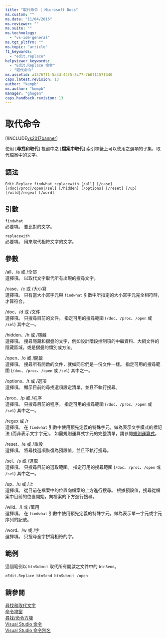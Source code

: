 ```yaml
---
title: "取代命令 | Microsoft Docs"
ms.custom: ""
ms.date: "11/04/2016"
ms.reviewer: ""
ms.suite: ""
ms.technology: 
  - "vs-ide-general"
ms.tgt_pltfrm: ""
ms.topic: "article"
f1_keywords: 
  - "edit.replace"
helpviewer_keywords: 
  - "Edit.Replace 命令"
  - "取代命令"
ms.assetid: a15767f1-5a3d-44f5-8c77-7b0f1157f340
caps.latest.revision: 13
author: "kempb"
ms.author: "kempb"
manager: "ghogen"
caps.handback.revision: 13
---
```

# 取代命令
[!INCLUDE[vs2017banner](../../code-quality/includes/vs2017banner.md)]

使用 \[**尋找和取代**\] 視窗中之 \[**檔案中取代**\] 索引標籤上可以使用之選項的子集，取代檔案中的文字。  
  
## 語法  
  
```  
Edit.Replace findwhat replacewith [/all] [/case]  
[/doc|/proc|/open|/sel] [/hidden] [/options] [/reset] [/up]  
[/wild|/regex] [/word]  
```  
  
## 引數  
 `findwhat`  
 必要項。  要比對的文字。  
  
 `replacewith`  
 必要項。  用來取代相符文字的文字。  
  
## 參數  
 \/all、\/a 或 \/全部  
 選擇項。  以取代文字取代所有出現的搜尋文字。  
  
 \/case、\/c 或 \/大小寫  
 選擇項。  只有當大小寫字元與 `findwhat` 引數中所指定的大小寫字元完全相符時，才算符合。  
  
 \/doc、\/d 或 \/文件  
 選擇項。  只搜尋目前的文件。  指定可用的搜尋範圍 \(`/doc`、`/proc`、`/open` 或 `/sel`\) 其中之一。  
  
 \/hidden、\/h 或 \/隱藏  
 選擇項。  搜尋隱藏和摺疊的文字，例如設計階段控制項的中繼資料、大綱文件的隱藏區域，或是摺疊的類別或方法。  
  
 \/open、\/o 或 \/開啟  
 選擇項。  搜尋所有開啟的文件，就如同它們是一份文件一樣。  指定可用的搜尋範圍 \(`/doc`、`/proc`、`/open` 或 `/sel`\) 其中之一。  
  
 \/options、\/t 或 \/選項  
 選擇項。  顯示目前的尋找選項設定清單，並且不執行搜尋。  
  
 \/proc、\/p 或 \/程序  
 選擇項。  只搜尋目前的程序。  指定可用的搜尋範圍 \(`/doc`、`/proc`、`/open` 或 `/sel`\) 其中之一。  
  
 \/regex 或 \/r  
 選擇項。  在 `findwhat` 引數中使用預先定義的特殊字元，做為表示文字模式的標記法 \(而非表示文字字元\)。  如需規則運算式字元的完整清單，請參閱[規則運算式](../../ide/using-regular-expressions-in-visual-studio.md)。  
  
 \/reset、\/e 或 \/重設  
 選擇項。  將尋找選項恢復為預設值，並且不執行搜尋。  
  
 \/sel、\/s 或 \/選取  
 選擇項。  只搜尋目前的選取範圍。  指定可用的搜尋範圍 \(`/doc`、`/proc`、`/open` 或 `/sel`\) 其中之一。  
  
 \/up、\/u 或 \/上  
 選擇項。  從目前在檔案中的位置向檔案的上方進行搜尋。  根據預設值，搜尋從檔案中目前的位置開始，向檔案的下方進行搜尋。  
  
 \/wild、\/l 或 \/萬用  
 選擇項。  在 `findwhat` 引數中使用預先定義的特殊字元，做為表示單一字元或字元序列的記號。  
  
 \/word、\/w 或 \/字  
 選擇項。  只搜尋全字拼寫相符的字。  
  
## 範例  
 這個範例以 `btnSubmit` 取代所有開啟之文件中的 `btnSend`。  
  
```  
>Edit.Replace btnSend btnSubmit /open  
```  
  
## 請參閱  
 [尋找和取代文字](../../ide/finding-and-replacing-text.md)   
 [命令視窗](../../ide/reference/command-window.md)   
 [尋找\/命令方塊](../../ide/find-command-box.md)   
 [Visual Studio 命令](../../ide/reference/visual-studio-commands.md)   
 [Visual Studio 命令別名](../../ide/reference/visual-studio-command-aliases.md)
